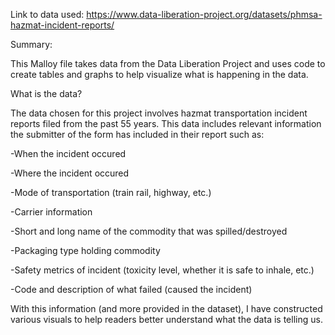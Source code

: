 Link to data used:
https://www.data-liberation-project.org/datasets/phmsa-hazmat-incident-reports/

Summary:

This Malloy file takes data from the Data Liberation Project and uses code to create tables and graphs to help visualize what is happening in the data.

What is the data?

The data chosen for this project involves hazmat transportation incident reports filed from the past 55 years. This data includes relevant information the submitter of the form has included in their report such as:

-When the incident occured

-Where the incident occured

-Mode of transportation (train rail, highway, etc.)

-Carrier information

-Short and long name of the commodity that was spilled/destroyed

-Packaging type holding commodity

-Safety metrics of incident (toxicity level, whether it is safe to inhale, etc.)

-Code and description of what failed (caused the incident)

With this information (and more provided in the dataset), I have constructed various visuals to help readers better understand what the data is telling us.

